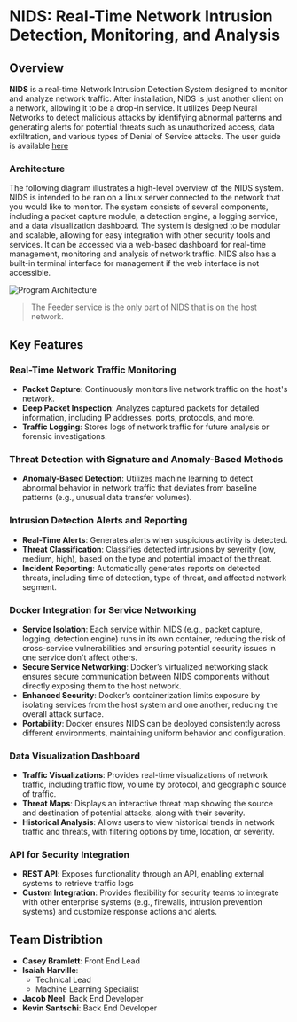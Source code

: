 # NIDS: Real-Time Network Intrusion Detection, Monitoring, and Analysis

## Overview
**NIDS** is a real-time Network Intrusion Detection System designed to monitor and analyze network traffic. After installation, NIDS is just another client on a network, allowing it to be a drop-in service. It utilizes Deep Neural Networks to detect malicious attacks by identifying abnormal patterns and generating alerts for potential threats such as unauthorized access, data exfiltration, and various types of Denial of Service attacks. The user guide is available [here](./docs/USERGUIDE.md)

### Architecture
The following diagram illustrates a high-level overview of the NIDS system. NIDS is intended to be ran on a linux server connected to the network that you would like to monitor. The system consists of several components, including a packet capture module, a detection engine, a logging service, and a data visualization dashboard. The system is designed to be modular and scalable, allowing for easy integration with other security tools and services. It can be accessed via a web-based dashboard for real-time management, monitoring and analysis of network traffic. NIDS also has a built-in terminal interface for management if the web interface is not accessible.

![Program Architecture](./docs/Program.png)
>The Feeder service is the only part of NIDS that is on the host network.

## Key Features

### Real-Time Network Traffic Monitoring
- **Packet Capture**: Continuously monitors live network traffic on the host's network.
- **Deep Packet Inspection**: Analyzes captured packets for detailed information, including IP addresses, ports, protocols, and more.
- **Traffic Logging**: Stores logs of network traffic for future analysis or forensic investigations.

### Threat Detection with Signature and Anomaly-Based Methods
- **Anomaly-Based Detection**: Utilizes machine learning to detect abnormal behavior in network traffic that deviates from baseline patterns (e.g., unusual data transfer volumes).

### Intrusion Detection Alerts and Reporting
- **Real-Time Alerts**: Generates alerts when suspicious activity is detected.
- **Threat Classification**: Classifies detected intrusions by severity (low, medium, high), based on the type and potential impact of the threat.
- **Incident Reporting**: Automatically generates reports on detected threats, including time of detection, type of threat, and affected network segment.

<!--
### Response Automation and Mitigation
- **Automatic Response**: The system can automatically trigger pre-defined mitigation actions (e.g., blocking IPs, terminating sessions, quarantining devices) when severe intrusions are detected.
- **Manual Response**: Security administrators can manually take actions, such as isolating network segments or blacklisting IPs.
- **Threat Intelligence Integration**: Allows integration with threat intelligence feeds for automatic updates of the latest threat signatures and blacklisted IPs.
-->

### Docker Integration for Service Networking
- **Service Isolation**: Each service within NIDS (e.g., packet capture, logging, detection engine) runs in its own container, reducing the risk of cross-service vulnerabilities and ensuring potential security issues in one service don't affect others.
- **Secure Service Networking**: Docker’s virtualized networking stack ensures secure communication between NIDS components without directly exposing them to the host network.
- **Enhanced Security**: Docker’s containerization limits exposure by isolating services from the host system and one another, reducing the overall attack surface.
- **Portability**: Docker ensures NIDS can be deployed consistently across different environments, maintaining uniform behavior and configuration.

### Data Visualization Dashboard
- **Traffic Visualizations**: Provides real-time visualizations of network traffic, including traffic flow, volume by protocol, and geographic source of traffic.
- **Threat Maps**: Displays an interactive threat map showing the source and destination of potential attacks, along with their severity.
- **Historical Analysis**: Allows users to view historical trends in network traffic and threats, with filtering options by time, location, or severity.

### API for Security Integration
- **REST API**: Exposes functionality through an API, enabling external systems to retrieve traffic logs <!--, send alerts to a SIEM, or integrate with a Security Orchestration, Automation, and Response (SOAR) platform. -->
- **Custom Integration**: Provides flexibility for security teams to integrate with other enterprise systems (e.g., firewalls, intrusion prevention systems) and customize response actions and alerts.

## Team Distribtion
- **Casey Bramlett**: Front End Lead
- **Isaiah Harville**: 
  - Technical Lead
  - Machine Learning Specialist
- **Jacob Neel**: Back End Developer
- **Kevin Santschi**: Back End Developer
